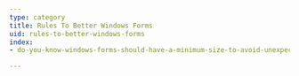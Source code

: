 ```yaml
---
type: category
title: Rules To Better Windows Forms
uid: rules-to-better-windows-forms
index:
- do-you-know-windows-forms-should-have-a-minimum-size-to-avoid-unexpected-ui-behavior

---
```




